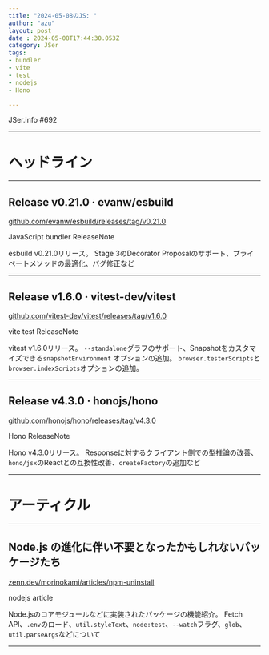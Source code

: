 ```yaml
---
title: "2024-05-08のJS: "
author: "azu"
layout: post
date : 2024-05-08T17:44:30.053Z
category: JSer
tags:
- bundler
- vite
- test
- nodejs
- Hono

---
```


JSer.info #692

----

<h1 class="site-genre">ヘッドライン</h1>

----

## Release v0.21.0 · evanw/esbuild
[github.com/evanw/esbuild/releases/tag/v0.21.0](https://github.com/evanw/esbuild/releases/tag/v0.21.0 "Release v0.21.0 · evanw/esbuild")
<p class="jser-tags jser-tag-icon"><span class="jser-tag">JavaScript</span> <span class="jser-tag">bundler</span> <span class="jser-tag">ReleaseNote</span></p>

esbuild v0.21.0リリース。
Stage 3のDecorator Proposalのサポート、プライベートメソッドの最適化、バグ修正など


----

## Release v1.6.0 · vitest-dev/vitest
[github.com/vitest-dev/vitest/releases/tag/v1.6.0](https://github.com/vitest-dev/vitest/releases/tag/v1.6.0 "Release v1.6.0 · vitest-dev/vitest")
<p class="jser-tags jser-tag-icon"><span class="jser-tag">vite</span> <span class="jser-tag">test</span> <span class="jser-tag">ReleaseNote</span></p>

vitest v1.6.0リリース。
`--standalone`グラフのサポート、Snapshotをカスタマイズできる`snapshotEnvironment` オプションの追加。
`browser.testerScripts`と`browser.indexScripts`オプションの追加。


----

## Release v4.3.0 · honojs/hono
[github.com/honojs/hono/releases/tag/v4.3.0](https://github.com/honojs/hono/releases/tag/v4.3.0 "Release v4.3.0 · honojs/hono")
<p class="jser-tags jser-tag-icon"><span class="jser-tag">Hono</span> <span class="jser-tag">ReleaseNote</span></p>

Hono v4.3.0リリース。
Responseに対するクライアント側での型推論の改善、`hono/jsx`のReactとの互換性改善、`createFactory`の追加など


----
<h1 class="site-genre">アーティクル</h1>

----

## Node.js の進化に伴い不要となったかもしれないパッケージたち
[zenn.dev/morinokami/articles/npm-uninstall](https://zenn.dev/morinokami/articles/npm-uninstall "Node.js の進化に伴い不要となったかもしれないパッケージたち")
<p class="jser-tags jser-tag-icon"><span class="jser-tag">nodejs</span> <span class="jser-tag">article</span></p>

Node.jsのコアモジュールなどに実装されたパッケージの機能紹介。
Fetch API、`.env`のロード、`util.styleText`、`node:test`、`--watch`フラグ、`glob`、`util.parseArgs`などについて


----
